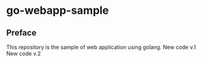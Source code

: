 # go-webapp-sample



## Preface
This repository is the sample of web application using golang.
New code v.1
New code v.2
